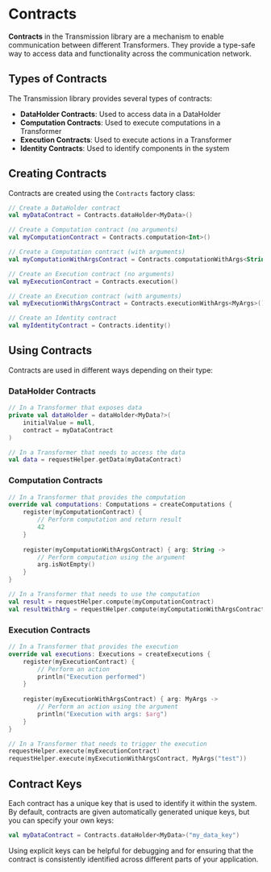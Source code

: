 # Contracts

**Contracts** in the Transmission library are a mechanism to enable communication between different Transformers. They provide a type-safe way to access data and functionality across the communication network.

## Types of Contracts

The Transmission library provides several types of contracts:

- **DataHolder Contracts**: Used to access data in a DataHolder
- **Computation Contracts**: Used to execute computations in a Transformer
- **Execution Contracts**: Used to execute actions in a Transformer
- **Identity Contracts**: Used to identify components in the system

## Creating Contracts

Contracts are created using the `Contracts` factory class:

```kotlin
// Create a DataHolder contract
val myDataContract = Contracts.dataHolder<MyData>()

// Create a Computation contract (no arguments)
val myComputationContract = Contracts.computation<Int>()

// Create a Computation contract (with arguments)
val myComputationWithArgsContract = Contracts.computationWithArgs<String, Boolean>()

// Create an Execution contract (no arguments)
val myExecutionContract = Contracts.execution()

// Create an Execution contract (with arguments)
val myExecutionWithArgsContract = Contracts.executionWithArgs<MyArgs>()

// Create an Identity contract
val myIdentityContract = Contracts.identity()
```

## Using Contracts

Contracts are used in different ways depending on their type:

### DataHolder Contracts

```kotlin
// In a Transformer that exposes data
private val dataHolder = dataHolder<MyData?>(
    initialValue = null,
    contract = myDataContract
)

// In a Transformer that needs to access the data
val data = requestHelper.getData(myDataContract)
```

### Computation Contracts

```kotlin
// In a Transformer that provides the computation
override val computations: Computations = createComputations {
    register(myComputationContract) {
        // Perform computation and return result
        42
    }
    
    register(myComputationWithArgsContract) { arg: String ->
        // Perform computation using the argument
        arg.isNotEmpty()
    }
}

// In a Transformer that needs to use the computation
val result = requestHelper.compute(myComputationContract)
val resultWithArg = requestHelper.compute(myComputationWithArgsContract, "test")
```

### Execution Contracts

```kotlin
// In a Transformer that provides the execution
override val executions: Executions = createExecutions {
    register(myExecutionContract) {
        // Perform an action
        println("Execution performed")
    }
    
    register(myExecutionWithArgsContract) { arg: MyArgs ->
        // Perform an action using the argument
        println("Execution with args: $arg")
    }
}

// In a Transformer that needs to trigger the execution
requestHelper.execute(myExecutionContract)
requestHelper.execute(myExecutionWithArgsContract, MyArgs("test"))
```

## Contract Keys

Each contract has a unique key that is used to identify it within the system. By default, contracts are given automatically generated unique keys, but you can specify your own keys:

```kotlin
val myDataContract = Contracts.dataHolder<MyData>("my_data_key")
```

Using explicit keys can be helpful for debugging and for ensuring that the contract is consistently identified across different parts of your application.